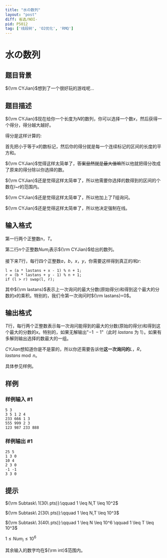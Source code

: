 ```yaml
---
title: "水の数列"
layout: "post"
diff: 省选/NOI-
pid: P5012
tag: ['线段树', 'O2优化', 'RMQ']
---
```

# 水の数列
## 题目背景

${\rm CYJian}$想到了一个很好玩的游戏呢...
## 题目描述

${\rm CYJian}$现在给你一个长度为$N$的数列，你可以选择一个数$x$，然后获得一个得分，得分越大越好。

得分是这样计算的:

首先把小于等于$x$的数标记，然后你的得分就是每一个连续标记的区间的长度的平方和。

${\rm CYJian}$觉得这样太简单了，~~答案显然就是最大值嘛~~所以他就把得分改成了原来的得分除以你选择的数。

${\rm CYJian}$还是觉得这样太简单了，所以他需要你选择的数得到的区间的个数在$l$~$r$的范围内。

${\rm CYJian}$还是觉得这样太简单了，所以他加上了$T$组询问。

${\rm CYJian}$还是觉得这样太简单了，所以他决定强制在线。
## 输入格式

第一行两个正整数$n$，$T$。

第二行$n$个正整数$Num_i$表示${\rm CYJian}$给出的数列。

接下来$T$行，每行四个正整数$a$，$b$，$x$，$y$，你需要这样得到真正的$l$和$r$:

```
l = (a * lastans + x - 1) % n + 1;
r = (b * lastans + y - 1) % n + 1;
if (l > r) swap(l, r);
```

其中${\rm lastans}$表示上一次询问的最大分数(原始得分)和得到这个最大的分数的$x$的乘积。特别的，我们令第一次询问时${\rm lastans}=0$。
## 输出格式

$T$行，每行两个正整数表示每一次询问能得到的最大的分数(原始的得分)和得到这个最大的分数的$x$。特别的，如果无解输出"$-1\ -1$"（此时 $lastans$ 为 $1$）。如果有多解则输出选择的数最大的一组。

$CYJian$想知道你是不是蒙的，所以你还需要告诉他**这一次询问的**$L$，$R$，$lastans \bmod n$。

具体参见样例。
## 样例

### 样例输入 #1
```
5 3
3 5 1 2 4
233 666 1 3
555 999 2 3
123 987 233 888
```
### 样例输出 #1
```
25 5
1 3 0
10 4
2 3 0
-1 -1
3 3 0

```
## 提示

${\rm Subtask\ 1(30\ pts)}:\qquad 1 \leq N,T \leq 10^2$

${\rm Subtask\ 2(30\ pts)}:\qquad 1 \leq N,T \leq 10^3$

${\rm Subtask\ 3(40\ pts)}:\qquad 1 \leq N \leq 10^6 \qquad 1 \leq T \leq 10^3$

$1 \leq Num_i \leq 10^6$

其余输入的数字均在${\rm int}$范围内。
